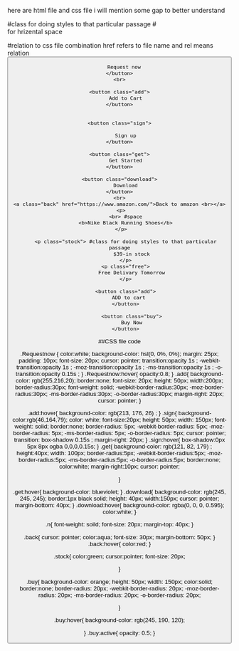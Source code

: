 here are html file and css file i will mention some gap to better understand

#class for doing styles to that particular passage
#<br> for hrizental space

<!DOCTYPE html>
<html lang="en">

<head>
    <meta charset="UTF-8">
    <meta name="viewport" content="width=device-width, initial-scale=1.0">
    <title>buttonsprac</title> 
    <link rel="stylesheet" href="styles.css">    #relation to css file combination href refers to file name and rel means relation 
</head>
<body>
    <button class="Requestnow" >
        
       Request now
    </button>
    <br>

    <button class="add">
        Add to Cart
    </button>
         

    <button class="sign">

        Sign up
    </button>

    <button class="get">
        Get Started
    </button>
    
    <button class="download">
        Download
    </button>
    <br>
    <a class="back" href="https://www.amazon.com/">Back to amazon <br></a>
     <p>
        <br> #space
        <b>Nike Black Running Shoes</b>
     </p>
      
        <p class="stock"> #class for doing styles to that particular passage
            $39-in stock
        </p>
        <p class="free">
            Free Delivary Tomorrow
        </p>
        
        <button class="add">
            ADD to cart  
        </button>
                
            <button class="buy">
            Buy Now
        </button>
</body>
</html>


##CSS file code

.Requestnow {
     color:white;
     background-color: hsl(0, 0%, 0%);
     margin: 25px;
     padding: 10px;
     font-size: 20px;
     cursor: pointer;
     transition:opacity 1s ;
     -webkit-transition:opacity 1s ;
     -moz-transition:opacity 1s ;
     -ms-transition:opacity 1s ;
     -o-transition:opacity 0.15s ;
}
.Requestnow:hover{
    opacity:0.8;
}
.add{
    background-color: rgb(255,216,20);
    border:none;
    font-size: 20px;
    height: 50px;
    width:200px;
    border-radius:30px;
    font-weight: solid;
    -webkit-border-radius:30px;
    -moz-border-radius:30px;
    -ms-border-radius:30px;
    -o-border-radius:30px;
    margin-right: 20px;
    cursor: pointer;
}

.add:hover{
    background-color: rgb(213, 176, 26) ;
}
.sign{
    background-color:rgb(46,164,79);
    color: white;
    font-size:20px;
    height: 50px;
    width: 150px;
    font-weight: solid;
    border:none;
    border-radius: 5px;
    -webkit-border-radius: 5px;
    -moz-border-radius: 5px;
    -ms-border-radius: 5px;
    -o-border-radius: 5px;
    cursor: pointer;
    transition: box-shadow 0.15s ;
    margin-right: 20px;
    }
.sign:hover{
     box-shadow:0px 5px 8px ogba 0,0,0,0.15s;
}
.get{
    background-color: rgb(121, 82, 179) ;
    height:40px;
    width: 100px;
    border-radius:5px;
    -webkit-border-radius:5px;
    -moz-border-radius:5px;
    -ms-border-radius:5px;
    -o-border-radius:5px;
    border:none;
    color:white;
    margin-right:10px;
    cursor: pointer;

}

.get:hover{
    background-color: blueviolet;
}
.download{
    background-color: rgb(245, 245, 245);
    border:1px black solid;
    height: 40px;
    width:150px;
    cursor: pointer;
    margin-bottom: 40px;
}
.download:hover{
    background-color: rgba(0, 0, 0, 0.595);
    color:white;
}

.n{
    font-weight: soild;
    font-size: 20px;
    margin-top: 40px;
}

.back{
    cursor: pointer;
    color:aqua;
    font-size: 30px;
    margin-bottom: 50px;
}
.back:hover{
    color:red;
}

.stock{
    color:green;
    cursor:pointer;
    font-size: 20px;

}

.buy{
    background-color: orange;
    height: 50px;
    width: 150px;
    color:solid;
    border:none;
    border-radius: 20px;
    -webkit-border-radius: 20px;
    -moz-border-radius: 20px;
    -ms-border-radius: 20px;
    -o-border-radius: 20px;

}

.buy:hover{
    background-color: rgb(245, 190, 120);
    
}
.buy:active{
    opacity: 0.5;
}




